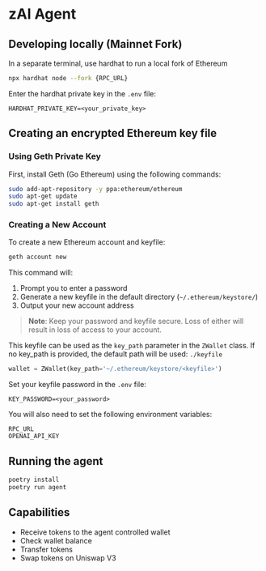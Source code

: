 # zAI Agent


## Developing locally (Mainnet Fork)

In a separate terminal, use hardhat to run a local fork of Ethereum
```bash
npx hardhat node --fork {RPC_URL}
```
Enter the hardhat private key in the `.env` file:
```
HARDHAT_PRIVATE_KEY=<your_private_key>
```

## Creating an encrypted Ethereum key file
### Using Geth Private Key

First, install Geth (Go Ethereum) using the following commands:
```bash
sudo add-apt-repository -y ppa:ethereum/ethereum
sudo apt-get update
sudo apt-get install geth
```


### Creating a New Account
To create a new Ethereum account and keyfile:
```bash
geth account new
```

This command will:
1. Prompt you to enter a password
2. Generate a new keyfile in the default directory (`~/.ethereum/keystore/`)
3. Output your new account address

> **Note**: Keep your password and keyfile secure. Loss of either will result in loss of access to your account.

This keyfile can be used as the `key_path` parameter in the `ZWallet` class.
If no key_path is provided, the default path will be used: `./keyfile`
```python
wallet = ZWallet(key_path='~/.ethereum/keystore/<keyfile>')
```

Set your keyfile password in the `.env` file:
```
KEY_PASSWORD=<your_password>
```

You will also need to set the following environment variables:

```
RPC_URL
OPENAI_API_KEY
```

## Running the agent

```bash
poetry install
poetry run agent
```

## Capabilities

- Receive tokens to the agent controlled wallet
- Check wallet balance
- Transfer tokens
- Swap tokens on Uniswap V3